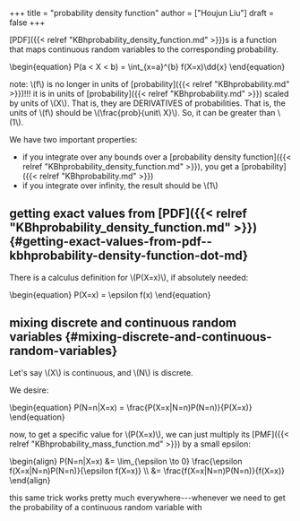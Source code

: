+++
title = "probability density function"
author = ["Houjun Liu"]
draft = false
+++

[PDF]({{< relref "KBhprobability_density_function.md" >}})s is a function that maps continuous random variables to the corresponding probability.

\begin{equation}
P(a < X < b) = \int\_{x=a}^{b} f(X=x)\dd{x}
\end{equation}

note: \\(f\\) is no longer in units of [probability]({{< relref "KBhprobability.md" >}})!!! it is in units of [probability]({{< relref "KBhprobability.md" >}}) scaled by units of \\(X\\). That is, they are DERIVATIVES of probabilities. That is, the units of \\(f\\) should be \\(\frac{prob}{unit\ X}\\). So, it can be greater than \\(1\\).

We have two important properties:

-   if you integrate over any bounds over a [probability density function]({{< relref "KBhprobability_density_function.md" >}}), you get a [probability]({{< relref "KBhprobability.md" >}})
-   if you integrate over infinity, the result should be \\(1\\)


## getting exact values from [PDF]({{< relref "KBhprobability_density_function.md" >}}) {#getting-exact-values-from-pdf--kbhprobability-density-function-dot-md}

There is a calculus definition for \\(P(X=x)\\), if absolutely needed:

\begin{equation}
P(X=x) = \epsilon f(x)
\end{equation}


## mixing discrete and continuous random variables {#mixing-discrete-and-continuous-random-variables}

Let's say \\(X\\) is continuous, and \\(N\\) is discrete.

We desire:

\begin{equation}
P(N=n|X=x) = \frac{P(X=x|N=n)P(N=n)}{P(X=x)}
\end{equation}

now, to get a specific value for \\(P(X=x)\\), we can just multiply its [PMF]({{< relref "KBhprobability_mass_function.md" >}}) by a small epsilon:

\begin{align}
P(N=n|X=x) &= \lim\_{\epsilon \to 0} \frac{\epsilon f(X=x|N=n)P(N=n)}{\epsilon f(X=x)}  \\\\
&= \frac{f(X=x|N=n)P(N=n)}{f(X=x)}
\end{align}

this same trick works pretty much everywhere---whenever we need to get the probability of a continuous random variable with

